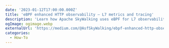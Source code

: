 ```yaml
---
date: '2023-01-12T17:00:00.000Z'
title: 'eBPF enhanced HTTP observability — L7 metrics and tracing'
description: 'Learn how Apache SkyWalking uses eBPF for L7 observability'
ogImage: ogimage.webp
externalUrl: 'https://medium.com/@AsfSkyWalking/ebpf-enhanced-http-observability-l7-metrics-and-tracing-c9e7d4c5ffde'
categories:
  - How-To
---
```

